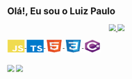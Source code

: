 ## Olá!, Eu sou o Luiz Paulo 

<div align="center">
  <a href="https://github.com/Paulo-P-33">
  <img height="180em" src="https://github-readme-stats.vercel.app/api?username=Paulo-P-33&show_icons=true&theme=dark&include_all_commits=true&count_private=true"/>
  <img height="180em" src="https://github-readme-stats.vercel.app/api/top-langs/?username=Paulo-P-33&layout=compact&langs_count=7&theme=dark"/>
</div>
<div style="display: inline_block"><br>
  <img align="center" alt="LuizPaulo-Js" height="30" width="40" src="https://raw.githubusercontent.com/devicons/devicon/master/icons/javascript/javascript-plain.svg">
  <img align="center" alt="LuizPaulo-Ts" height="30" width="40" src="https://raw.githubusercontent.com/devicons/devicon/master/icons/typescript/typescript-plain.svg">
  <img align="center" alt="LuizPaulo-HTML" height="30" width="40" src="https://raw.githubusercontent.com/devicons/devicon/master/icons/html5/html5-original.svg">
  <img align="center" alt="LuizPaulo-CSS" height="30" width="40" src="https://raw.githubusercontent.com/devicons/devicon/master/icons/css3/css3-original.svg">
  <img align="center" alt="LuizPaulo-Csharp" height="30" width="40" src="https://raw.githubusercontent.com/devicons/devicon/master/icons/csharp/csharp-original.svg">
</div>
  
  ##
 
<div> 

  <a href="https://www.linkedin.com/in/luiz-paulo-b447231b4/" target="_blank"><img src="https://img.shields.io/badge/-LinkedIn-%230077B5?style=for-the-badge&logo=linkedin&logoColor=white" target="_blank"></a>
  <a href = "mailto:trabalho_029@hotmail.com"><img src="https://img.shields.io/badge/-Email-%23333?style=for-the-badge&logo=gmail&logoColor=black" target="_blank"></a>
 
</div>

